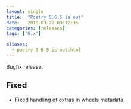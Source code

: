```yaml
---
layout: single
title:  "Poetry 0.6.5 is out"
date:   2018-03-22 09:12:35
categories: [releases]
tags: ['0.x']

aliases:
  - poetry-0-6-5-is-out.html
---
```


Bugfix release.

## Fixed

- Fixed handling of extras in wheels metadata.

